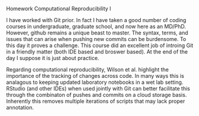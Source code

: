 Homework Computational Reproducibility I 

I have worked with Git prior.  In fact I have taken a good number of coding courses in undergraduate, graduate school, and now here as an MD/PhD.
However, github remains a unique beast to master.  The syntax, terms, and issues that can arise when pushing new commits can be burdensome.  To this day it proves a challenge.
This course did an excellent job of introing Git in a friendly matter (both IDE based and broswer based). At the end of the day I suppose it is just about practice.  

Regarding computational reproducibility, Wilson et al. highlight the importance of the tracking of changes across code. In many ways this is analagous to keeping 
updated laboratory notebooks in a wet lab setting. RStudio (and other IDEs) when used jointly with Git can better facilitate this through the combinaton of pushes and commits
on a cloud storage basis.  Inherently this removes multiple iterations of scripts that may lack proper annotation.
